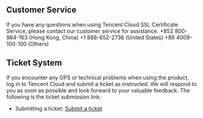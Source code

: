 
## Customer Service
If you have any questions when using Tencent Cloud SSL Certificate Service, please contact our customer service for assistance.
+852 800-964-163 (Hong Kong, China)
+1 888-652-2736 (United States)
+86 4009-100-100 (Others)


## Ticket System
If you encounter any OPS or technical problems when using the product, log in to Tencent Cloud and submit a ticket as instructed. We will respond to you as soon as possible and look forward to your valuable feedback.
The following is the ticket submission link:
- Submitting a ticket: [Submit a ticket](https://intl.cloud.tencent.com/login?s_url=https%3A%2F%2Fconsole.cloud.tencent.com%2Fworkorder%2Fcategory)

